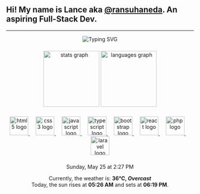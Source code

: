 

## Hi! My name is Lance aka <a href="https://linktr.ee/ransuhaneda" target="_blank">@ransuhaneda</a>. An aspiring Full-Stack Dev.

---

<div align="center">
  <img src="https://readme-typing-svg.herokuapp.com?font=Fira+Code&weight=900&duration=4000&pause=500&color=EBB01C&center=true&vCenter=true&random=true&width=435&lines=%7C+Graphic+Designer+%7C;Sometimes+i+draw.;%7C+Full-Stack+Developer+%7C;%7C+Digital+Artist+%7C" alt="Typing SVG" />
</div>

###

<div align="center">
  <img src="https://readme-stats-ransu-hanedas-projects.vercel.app/api?username=ransuhaneda&hide_title=false&hide_rank=false&show_icons=true&include_all_commits=true&count_private=true&disable_animations=false&theme=gruvbox&locale=en&hide_border=false" height="150" alt="stats graph"  />
  <img src="https://readme-stats-ransu-hanedas-projects.vercel.app/api/top-langs?username=ransuhaneda&locale=en&hide_title=false&layout=compact&card_width=320&langs_count=8&theme=gruvbox&hide_border=false" height="150" alt="languages graph"  />
</div>

###

<div align="center">
  <a href="https://developer.mozilla.org/en-US/docs/Web/HTML" target="_blank">
    <img src="https://cdn.jsdelivr.net/gh/devicons/devicon/icons/html5/html5-original.svg" height="50" alt="html5 logo"  />
  </a>

  <img width="12" />

  <a href="https://developer.mozilla.org/en-US/docs/Web/CSS" target="_blank">
    <img src="https://cdn.jsdelivr.net/gh/devicons/devicon/icons/css3/css3-original.svg" height="50" alt="css3 logo"  />
  </a>

  <img width="12" />

  <a href="https://developer.mozilla.org/en-US/docs/Web/JavaScript" target="_blank"> 
    <img src="https://cdn.jsdelivr.net/gh/devicons/devicon/icons/javascript/javascript-original.svg" height="50" alt="javascript logo"  />
  </a>
  
 <img width="12" />

  <a href="https://www.typescriptlang.org/" target="_blank">
    <img src="https://cdn.jsdelivr.net/gh/devicons/devicon/icons/typescript/typescript-original.svg" height="50" alt="typescript logo"  />
  </a>

<img width="12" />

  <a href="https://getbootstrap.com/docs/5.3/getting-started/introduction/" target="_blank"> 
    <img src="https://cdn.jsdelivr.net/gh/devicons/devicon@latest/icons/bootstrap/bootstrap-original.svg" height="50" alt="bootstrap logo"/>
  </a> 

<img width="12" />

  <a href="https://react.dev/" target="_blank">
    <img src="https://cdn.jsdelivr.net/gh/devicons/devicon/icons/react/react-original.svg" height="50" alt="react logo"  />
  </a>
  
<img width="12" />

  <a href="https://www.php.net/" target="_blank">
    <img src="https://cdn.jsdelivr.net/gh/devicons/devicon/icons/php/php-original.svg" height="50" alt="php logo"  />
  </a>

  <img width="12" />

  <a href="https://laravel.com/docs/12.x" target="_blank">
    <img src="https://cdn.jsdelivr.net/gh/devicons/devicon@latest/icons/laravel/laravel-original.svg" height="50" alt="laravel logo"/>
  </a>

</div>

###

<div align="center">
    Sunday, May 25 at 2:27 PM 
    <p>
        Currently, the weather is: <b> 36°C, <i>Overcast</i></b>
        </br>
        Today, the sun rises at <b>05:26 AM</b> and sets at <b>06:19 PM</b>.
    </p>
</div>
